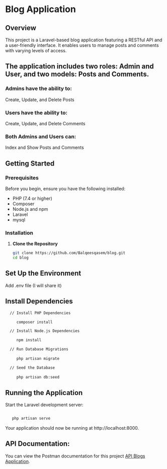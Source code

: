 # Blog Application

## Overview

This project is a Laravel-based blog application featuring a RESTful API and a user-friendly interface. It enables users to manage posts and comments with varying levels of access.

## The application includes two roles: Admin and User, and two models: Posts and Comments.

### Admins have the ability to:

Create, Update, and Delete Posts

### Users have the ability to:

Create, Update, and Delete Comments

### Both Admins and Users can:

Index and Show Posts and Comments



## Getting Started

### Prerequisites

Before you begin, ensure you have the following installed:

- PHP (7.4 or higher)
- Composer
- Node.js and npm
- Laravel 
- mysql 

### Installation

1. **Clone the Repository**

   ```bash
   git clone https://github.com/Balqeesqasem/blog.git
   cd blog


## Set Up the Environment

Add .env file (I will share it)

## Install Dependencies

```bash
  // Install PHP Dependencies 

     composer install

  // Install Node.js Dependencies

     npm install

  // Run Database Migrations   
     
     php artisan migrate

  // Seed the Database   
     
     php artisan db:seed
```


## Running the Application

Start the Laravel development server:

```bash

   php artisan serve

```   

Your application should now be running at http://localhost:8000.



## API Documentation:


You can view the Postman documentation for this project [API Blogs Application](https://documenter.getpostman.com/view/11123143/2sAXjRUoyL).
